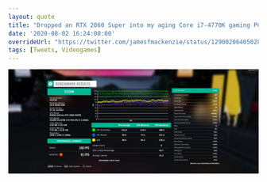 ```yaml
---
layout: quote
title: "Dropped an RTX 2060 Super into my aging Core i7-4770K gaming PC. Was worried about a massive CPU bottleneck so ran some benchmarks – 4770K still copes well! Guess CPU requirements didn’t change much in the last 6 years?"
date: '2020-08-02 16:24:00:00'
overrideUrl: "https://twitter.com/jamesfmackenzie/status/1290020640502816769?s=21"
tags: [Tweets, Videogames]
---
```


![](/img/posts/forza-horizon-4-benchmark.jpg)


